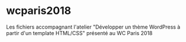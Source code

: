# wcparis2018
Les fichiers accompagnant l'atelier "Développer un thème WordPress à partir d'un template HTML/CSS" présenté au WC Paris 2018
